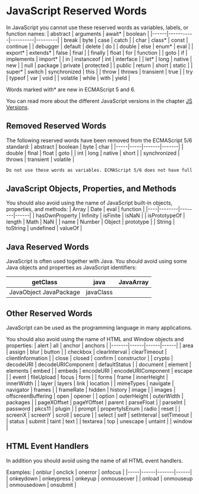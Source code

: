 # JavaScript Reserved Words


In JavaScript you cannot use these reserved words as variables, labels, or function names:
| abstract | arguments	| await* | boolean |
|------|-----------|----------|---------|
| break	| byte	| case	| catch |
| char | class*	| const	| continue |
| debugger	| default |	delete | do |
| double | else	| enum*	| eval |
| export* | extends* | false | final |
| finally | float | for	| function |
| goto	| if | implements | import* |
| in | instanceof	| int | interface |
| let*	| long	| native | new |
| null	| package | private	| protected |
| public | return | short | static |
| super* | switch	| synchronized	| this |
| throw	| throws | transient | true |
| try	| typeof | var	| void |
| volatile | while	| with	| yield |


Words marked with* are new in ECMAScript 5 and 6.


You can read more about the different JavaScript versions in the chapter [JS Versions](https://www.w3schools.com/js/js_versions.asp).


## Removed Reserved Words
The following reserved words have been removed from the ECMAScript 5/6 standard:
| abstract	| boolean | byte | char |
|-----|-----|-------|-------|
| double | final | float | goto |
| int | long | native | short |
| synchronized | throws	| transient | volatile | 

```css
Do not use these words as variables. ECMAScript 5/6 does not have full support in all browsers.
```


## JavaScript Objects, Properties, and Methods
You should also avoid using the name of JavaScript built-in objects, properties, and methods:
| Array	| Date	| eval	| function |
|----|--------|--------|------|
| hasOwnProperty | Infinity	| isFinite	| isNaN |
| isPrototypeOf	| length | Math	| NaN |
| name	| Number | Object | prototype |
| String | toString	| undefined	| valueOf |



## Java Reserved Words
JavaScript is often used together with Java. You should avoid using some Java objects and properties as JavaScript identifiers:

| getClass	| java	| JavaArray	|
|------|--------|--------|
| JavaObject	JavaPackage	| javaClass |


## Other Reserved Words
JavaScript can be used as the programming language in many applications.

You should also avoid using the name of HTML and Window objects and properties:
| alert	| all | anchor	| anchors |
|-------|------|------|------|
| area	| assign | blur	| button |
| checkbox	| clearInterval	| clearTimeout	| clientInformation |
| close	| closed | confirm	| constructor |
| crypto | decodeURI | decodeURIComponent	| defaultStatus |
| document	| element	| elements	| embed |
| embeds | encodeURI | encodeURIComponent | escape |
| event | fileUpload | focus | form |
| forms	| frame	| innerHeight | innerWidth |
| layer	| layers | link	| location |
| mimeTypes	| navigate	| navigator	| frames |
| frameRate	| hidden | history	| image |
| images | offscreenBuffering	| open	| opener |
| option | outerHeight | outerWidth | packages |
| pageXOffset | pageYOffset	| parent | parseFloat |
| parseInt | password	| pkcs11 | plugin |
| prompt | propertyIsEnum | radio	| reset |
| screenX | screenY	| scroll | secure |
| select | self	| setInterval	| setTimeout |
| status | submit | taint | text |
| textarea	| top | unescape | untaint |
| window |



## HTML Event Handlers
In addition you should avoid using the name of all HTML event handlers.

Examples:
| onblur | onclick	| onerror | onfocus |
|-----|------|-------|------|
| onkeydown	| onkeypress | onkeyup	| onmouseover |
| onload | onmouseup | onmousedown	| onsubmit |